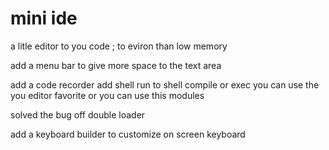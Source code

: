 # mini ide


a litle editor to you code ; to eviron than low memory

add a menu bar to give more space to the text area

add a code recorder
add shell run to shell compile or exec
you can use the you editor favorite or you can use this modules


solved the bug off double loader

add a keyboard builder to customize on screen keyboard
